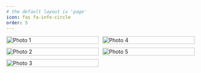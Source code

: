 ```yaml
---
# the default layout is 'page'
icon: fas fa-info-circle
order: 5
---
```


<head>
    <meta charset="UTF-8">
    <meta name="viewport" content="width=device-width, initial-scale=1.0">
    <style>
        .gallery {
            column-count: 2; /* 设置列数 */
            column-gap: 10px; /* 设置列之间的间隙 */
        }
        .gallery img {
            width: 100%;
            break-inside: avoid; /* 避免图片跨列显示 */
            margin-bottom: 10px; /* 设置图片之间的间隙 */
        }
    </style>
</head>
<body>

<div class="gallery">
    <img src="{{site.url}}/assets/images/DSCF3374.jpg" alt="Photo 1">
    <img src="{{site.url}}/assets/images/IMG_4536.JPG" alt="Photo 2">
    <img src="{{site.url}}/assets/images/DSCF3450.jpg" alt="Photo 3">
    <img src="{{site.url}}/assets/images/DSCF3488.jpg" alt="Photo 4">
    <img src="{{site.url}}/assets/images/DSCF3745.jpg" alt="Photo 5">
    <!-- 更多图片 -->
</div>

</body>




